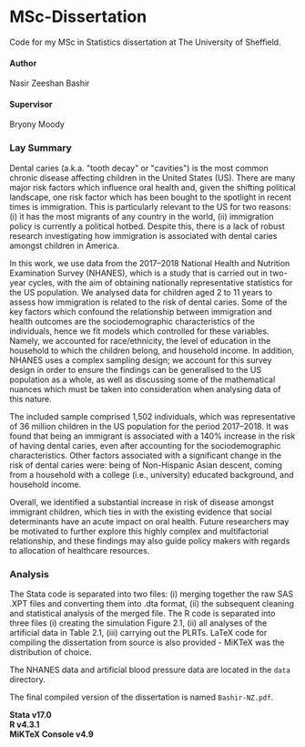 # MSc-Dissertation
Code for my MSc in Statistics dissertation at The University of Sheffield.

#### Author
Nasir Zeeshan Bashir

#### Supervisor
Bryony Moody                                       

### Lay Summary

Dental caries (a.k.a. "tooth decay" or "cavities") is the most common chronic disease affecting children in the United States (US). There are many major risk factors which influence oral health and, given the shifting political landscape, one risk factor which has been bought to the spotlight in recent times is immigration. This is particularly relevant to the US for two reasons: (i) it has the most migrants of any country in the world, (ii) immigration policy is currently a political hotbed. Despite this, there is a lack of robust research investigating how immigration is associated with dental caries amongst children in America.

In this work, we use data from the 2017–2018 National Health and Nutrition Examination Survey (NHANES), which is a study that is carried out in two-year cycles, with the aim of obtaining nationally representative statistics for the US population. We analysed data for children aged 2 to 11 years to assess how immigration is related to the risk of dental caries. Some of the key factors which confound the relationship between immigration and health outcomes are the sociodemographic characteristics of the individuals, hence we fit models which controlled for these variables. Namely, we accounted for race/ethnicity, the level of education in the household to which the children belong, and household income. In addition, NHANES uses a complex sampling design; we account for this survey design in order to ensure the findings can be generalised to the US population as a whole, as well as discussing some of the mathematical nuances which must be taken into consideration when analysing data of this nature.

The included sample comprised 1,502 individuals, which was representative of 36 million children in the US population for the period 2017–2018. It was found that being an immigrant is associated with a 140% increase in the risk of having dental caries, even after accounting for the sociodemographic characteristics. Other factors associated with a significant change in the risk of dental caries were: being of Non-Hispanic Asian descent, coming from a household with a college (i.e., university) educated background, and household income.

Overall, we identified a substantial increase in risk of disease amongst immigrant children, which ties in with the existing evidence that social determinants have an acute impact on oral health. Future researchers may be motivated to further explore this highly complex and multifactorial relationship, and these findings may also guide policy makers with regards to allocation of healthcare resources.

### Analysis

The Stata code is separated into two files: (i) merging together the raw SAS .XPT files and converting them into .dta format, (ii) the subsequent cleaning and statistical analysis of the merged file. The R code is separated into three files (i) creating the simulation Figure 2.1, (ii) all analyses of the artificial data in Table 2.1, (iii) carrying out the PLRTs. LaTeX code for compiling the dissertation from source is also provided - MiKTeX was the distribution of choice.

The NHANES data and artificial blood pressure data are located in the `data` directory.

The final compiled version of the dissertation is named `Bashir-NZ.pdf`.

**Stata v17.0**\
**R v4.3.1**\
**MiKTeX Console v4.9**
